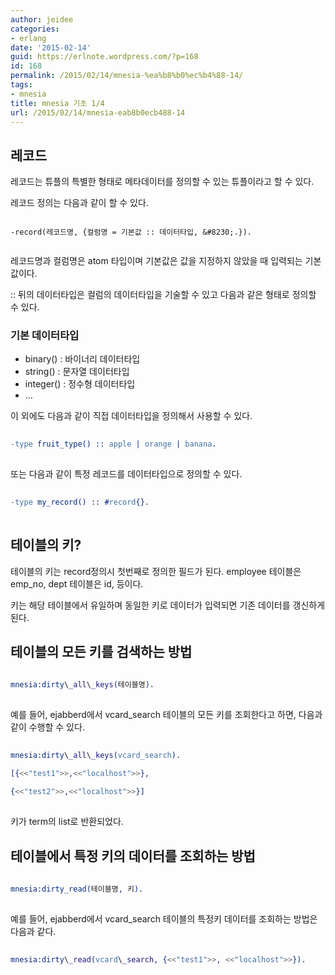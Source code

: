 ```yaml
---
author: jeidee
categories:
- erlang
date: '2015-02-14'
guid: https://erlnote.wordpress.com/?p=168
id: 168
permalink: /2015/02/14/mnesia-%ea%b8%b0%ec%b4%88-14/
tags:
- mnesia
title: mnesia 기초 1/4
url: /2015/02/14/mnesia-eab8b0ecb488-14
---
```


## 레코드

레코드는 튜플의 특별한 형태로 메타데이터를 정의할 수 있는 튜플이라고 할 수 있다.
  
레코드 정의는 다음과 같이 할 수 있다.

```
      
-record(레코드명, {컬럼명 = 기본값 :: 데이터타입, &#8230;.}).
  
```

레코드명과 컬럼명은 atom 타입이며 기본값은 값을 지정하지 않았을 때 입력되는 기본값이다.
  
:: 뒤의 데이터타입은 컬럼의 데이터타입을 기술할 수 있고 다음과 같은 형태로 정의할 수 있다.

### 기본 데이터타입

  * binary() : 바이너리 데이터타입
  * string() : 문자열 데이터타입
  * integer() : 정수형 데이터타입
  * &#8230;

이 외에도 다음과 같이 직접 데이터타입을 정의해서 사용할 수 있다.

```erlang
      
-type fruit_type() :: apple | orange | banana.
  
```

또는 다음과 같이 특정 레코드를 데이터타입으로 정의할 수 있다.

```erlang
      
-type my_record() :: #record{}.
  
```

## 테이블의 키?

테이블의 키는 record정의시 첫번째로 정의한 필드가 된다. employee 테이블은 emp_no, dept 테이블은 id, 등이다.

키는 해당 테이블에서 유일하며 동일한 키로 데이터가 입력되면 기존 데이터를 갱신하게 된다.

## 테이블의 모든 키를 검색하는 방법

```erlang
      
mnesia:dirty\_all\_keys(테이블명).
  
```

예를 들어, ejabberd에서 vcard_search 테이블의 모든 키를 조회한다고 하면, 다음과 같이 수행할 수 있다.

```erlang
      
mnesia:dirty\_all\_keys(vcard_search).

[{<<"test1">>,<<"localhost">>},
       
{<<"test2">>,<<"localhost">>}]
  
```

키가 term의 list로 반환되었다.

## 테이블에서 특정 키의 데이터를 조회하는 방법

```erlang
      
mnesia:dirty_read(테이블명, 키).
  
```

예를 들어, ejabberd에서 vcard_search 테이블의 특정키 데이터를 조회하는 방법은 다음과 같다.

```erlang
      
mnesia:dirty\_read(vcard\_search, {<<"test1">>, <<"localhost">>}).
  
```